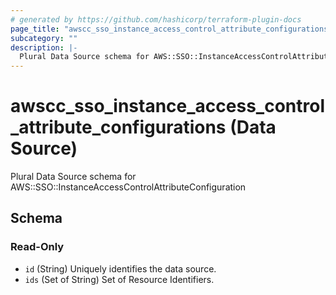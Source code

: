 ```yaml
---
# generated by https://github.com/hashicorp/terraform-plugin-docs
page_title: "awscc_sso_instance_access_control_attribute_configurations Data Source - terraform-provider-awscc"
subcategory: ""
description: |-
  Plural Data Source schema for AWS::SSO::InstanceAccessControlAttributeConfiguration
---
```


# awscc_sso_instance_access_control_attribute_configurations (Data Source)

Plural Data Source schema for AWS::SSO::InstanceAccessControlAttributeConfiguration



<!-- schema generated by tfplugindocs -->
## Schema

### Read-Only

- `id` (String) Uniquely identifies the data source.
- `ids` (Set of String) Set of Resource Identifiers.

